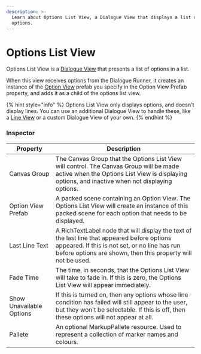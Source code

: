 ```yaml
---
description: >-
  Learn about Options List View, a Dialogue View that displays a list dialogue
  options.
---
```


# Options List View

Options List View is a [Dialogue View](README.md) that presents a list of options in a list.

When this view receives options from the Dialogue Runner, it creates an instance of the [Option View](option-view.md) prefab you specify in the Option View Prefab property, and adds it as a child of the options list view. 

{% hint style="info" %}
Options List View only displays options, and doesn't display lines. You can use an additional Dialogue View to handle these, like a [Line View](line-view.md) or a custom Dialogue View of your own.
{% endhint %}

### Inspector

|Property|Description|
|---|---|
|Canvas Group|The Canvas Group that the Options List View will control. The Canvas Group will be made active when the Options List View is displaying options, and inactive when not displaying options.|
|Option View Prefab|A packed scene containing an Option View. The Options List View will create an instance of this packed scene for each option that needs to be displayed.|
|Last Line Text|A RichTextLabel node that will display the text of the last line that appeared before options appeared. If this is not set, or no line has run before options are shown, then this property will not be used.|
|Fade Time|The time, in seconds, that the Options List View will take to fade in. If this is zero, the Options List View will appear immediately.|
|Show Unavailable Options|If this is turned on, then any options whose line condition has failed will still appear to the user, but they won't be selectable. If this is off, then these options will not appear at all.|
| Pallete| An optional MarkupPallete resource. Used to represent a collection of marker names and colours.|
